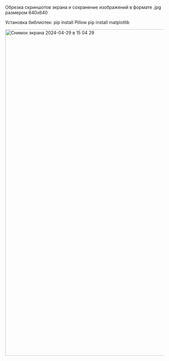Обрезка скриншотов экрана и сохранение изображений в формате .jpg размером 640х640

Установка библиотек:
pip install Pillow
pip install matplotlib


<img width="1039" alt="Снимок экрана 2024-04-29 в 15 04 29" src="https://github.com/Gena5566/image_cropping/assets/129315203/8ff5451a-1a1f-4061-a77d-c0b88b90635a">


